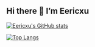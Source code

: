 ## Hi there 👋 I’m Eericxu

[![Eericxu's GitHub stats](https://github-readme-stats.vercel.app/api?username=XueMoMo&show_icons=true&theme=dracula)](https://github.com/anuraghazra/github-readme-stats)

[![Top Langs](https://github-readme-stats.vercel.app/api/top-langs/?username=XueMoMo&hide=html&show_icons=true&theme=dracula&layout=compact)](https://github.com/anuraghazra/github-readme-stats)
<!--
**XueMoMo/XueMoMo** is a ✨ _special_ ✨ repository because its `README.md` (this file) appears on your GitHub profile.

Here are some ideas to get you started:

- 🔭 I’m currently working on ...
- 🌱 I’m currently learning ...
- 👯 I’m looking to collaborate on ...
- 🤔 I’m looking for help with ...
- 💬 Ask me about ...
- 📫 How to reach me: ...
- 😄 Pronouns: ...
- ⚡ Fun fact: ...
-->
